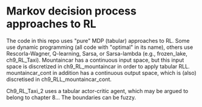 
# Markov decision process approaches to RL

The code in this repo uses "pure" MDP (tabular) approaches to RL.
Some use dynamic programming (all code with "optimal" in its name), others use Rescorla-Wagner, Q-learning, Sarsa, or Sarsa-lambda (e.g., frozen_lake, ch9_RL_Taxi). Mountaincar has a continuous input space, but this input space is discretized in ch9_RL_mountaincar in order to apply tabular RLL. mountaincar_cont in addition has a continuous output space, which is (also) discretised in ch9_RLL_mountaincar_cont.

Ch9_RL_Taxi_2 uses a tabular actor-critic agent, which may be argued to belong to chapter 8... The boundaries can be fuzzy.